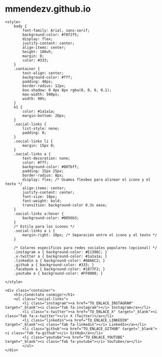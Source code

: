 # mmendezv.github.io
<!DOCTYPE html>
<html lang="es">
<head>
    <meta charset="UTF-8">
    <meta name="viewport" content="width=device-width, initial-scale=1.0">
    <title>Mis Redes Sociales</title>
    <link rel="stylesheet" href="https://cdnjs.cloudflare.com/ajax/libs/font-awesome/6.5.2/css/all.min.css">
    
    <style>
        body {
            font-family: Arial, sans-serif;
            background-color: #f0f2f5;
            display: flex;
            justify-content: center;
            align-items: center;
            height: 100vh;
            margin: 0;
            color: #333;
        }
        .container {
            text-align: center;
            background-color: #fff;
            padding: 40px;
            border-radius: 12px;
            box-shadow: 0 4px 8px rgba(0, 0, 0, 0.1);
            max-width: 500px;
            width: 90%;
        }
        h1 {
            color: #1a1a1a;
            margin-bottom: 20px;
        }
        .social-links {
            list-style: none;
            padding: 0;
        }
        .social-links li {
            margin: 15px 0;
        }
        .social-links a {
            text-decoration: none;
            color: #fff;
            background-color: #007bff;
            padding: 15px 25px;
            border-radius: 8px;
            display: flex; /* Usamos flexbox para alinear el icono y el texto */
            align-items: center;
            justify-content: center;
            font-size: 18px;
            font-weight: bold;
            transition: background-color 0.3s ease;
        }
        .social-links a:hover {
            background-color: #0056b3;
        }
        /* Estilo para los iconos */
        .social-links a i {
            margin-right: 10px; /* Separación entre el icono y el texto */
        }

        /* Colores específicos para redes sociales populares (opcional) */
        .instagram a { background-color: #E1306C; }
        .x-twitter a { background-color: #1a1a1a; }
        .linkedin a { background-color: #0A66C2; }
        .github a { background-color: #333; }
        .facebook a { background-color: #1877F2; }
        .youtube a { background-color: #FF0000; }

    </style>
</head>
<body>

    <div class="container">
        <h1>¡Conéctate conmigo!</h1>
        <ul class="social-links">
            <li class="instagram"><a href="TU_ENLACE_INSTAGRAM" target="_blank"><i class="fab fa-instagram"></i> Instagram</a></li>
            <li class="x-twitter"><a href="TU_ENLACE_X" target="_blank"><i class="fab fa-x-twitter"></i> X (Twitter)</a></li>
            <li class="linkedin"><a href="TU_ENLACE_LINKEDIN" target="_blank"><i class="fab fa-linkedin"></i> LinkedIn</a></li>
            <li class="github"><a href="TU_ENLACE_GITHUB" target="_blank"><i class="fab fa-github"></i> GitHub</a></li>
            <li class="youtube"><a href="TU_ENLACE_YOUTUBE" target="_blank"><i class="fab fa-youtube"></i> YouTube</a></li>
            </ul>
    </div>

</body>
</html>
